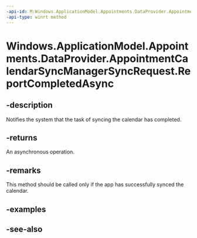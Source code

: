 ```yaml
---
-api-id: M:Windows.ApplicationModel.Appointments.DataProvider.AppointmentCalendarSyncManagerSyncRequest.ReportCompletedAsync
-api-type: winrt method
---
```


<!-- Method syntax
public Windows.Foundation.IAsyncAction ReportCompletedAsync()
-->

# Windows.ApplicationModel.Appointments.DataProvider.AppointmentCalendarSyncManagerSyncRequest.ReportCompletedAsync

## -description
Notifies the system that the task of syncing the calendar has completed.

## -returns
An asynchronous operation.

## -remarks
This method should be called only if the app has successfully synced the calendar.

## -examples

## -see-also

